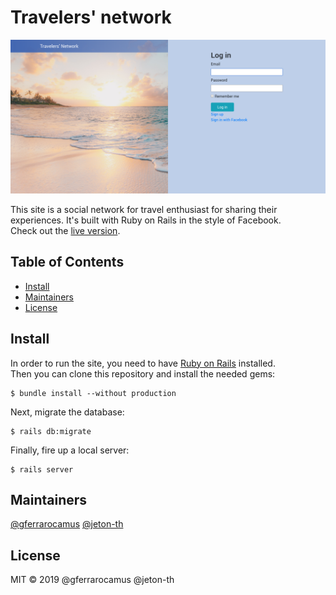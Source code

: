 # Travelers' network

![Travelers' network](travelers-network.png)

This site is a social network for travel enthusiast for sharing their experiences. It's built with Ruby on Rails in the style of Facebook.  
Check out the [live version](https://travelers-network.herokuapp.com/).

## Table of Contents

- [Install](#install)
- [Maintainers](#maintainers)
- [License](#license)

## Install

In order to run the site, you need to have [Ruby on Rails](https://guides.rubyonrails.org/v5.0/getting_started.html#installing-rails) installed.  
Then you can clone this repository and install the needed gems:
```
$ bundle install --without production
```
Next, migrate the database:
```
$ rails db:migrate
```
Finally, fire up a local server:
```
$ rails server
```
## Maintainers

[@gferrarocamus](https://github.com/gferrarocamus) [@jeton-th](https://github.com/jeton-th)

## License

MIT © 2019 @gferrarocamus @jeton-th
